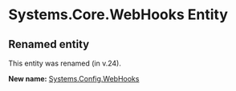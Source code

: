 # Systems.Core.WebHooks Entity

## Renamed entity

This entity was renamed (in v.24).

**New name:** [Systems.Config.WebHooks](Systems.Config.WebHooks.md)
